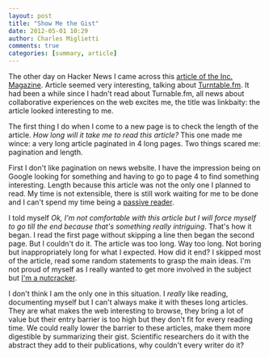 ```yaml
---
layout: post
title: "Show Me the Gist"
date: 2012-05-01 10:29
author: Charles Miglietti
comments: true
categories: [summary, article]
---
```


The other day on Hacker News I came across this 
[article of the Inc. Magazine](http://www.inc.com/magazine/201205/burt-helm/turntable-founders-sxsw-where-did-our-love-go.html). Article seemed very interesting, talking about
[Turntable.fm](http://turntable.fm). It had been a while since I hadn't read about Turnable.fm, 
all news about collaborative experiences on the web excites me, 
the title was linkbaity: the article looked interesting to me.


The first thing I do when I come to a new page is to check the length of
the article. _How long will it take me to read this article?_ This one
made me wince: a very long article paginated in 4 long pages. Two things
scared me: pagination and length.  

First I don't like pagination on news website. I have the
impression being on Google looking for something and having to go to
page 4 to find something interesting. Length because this article was not the only one
I planned to read. My time is not extensible, there is still work
waiting for me to be done and I can't spend my time being a 
[passive reader](http://needforair.com/blog/2012/04/27/capitalize-on-what-you-read/).

I told myself _Ok, I'm not comfortable with this article but I will
force myself to go till the end because that's something really
intriguing_. That's how it began. I read the first page without
skipping a line then began the second page. But I couldn't do it.
The article was too long. Way too long. Not boring but inappropriately long for what I expected. 
How did it end? I skipped most of the article, read some random
statements to grasp the main ideas. I'm not proud of myself as I really
wanted to get more involved in the subject but 
[I'm a nutcracker](http://needforair.com/blog/2012/03/26/we-are-all-nutcrackers/).

I don't think I am the only one in this situation. I _really_ like reading,
documenting myself but I can't always make it with theses long articles. They are what makes
the web interesting to browse, they bring a lot of value but their entry
barrier is too high but they don't fit for every reading time. We could
really lower the barrier to these articles, make them more digestible by 
summarizing their gist. Scientific researchers do it with the abstract
they add to their publications, why couldn't every writer do it?

